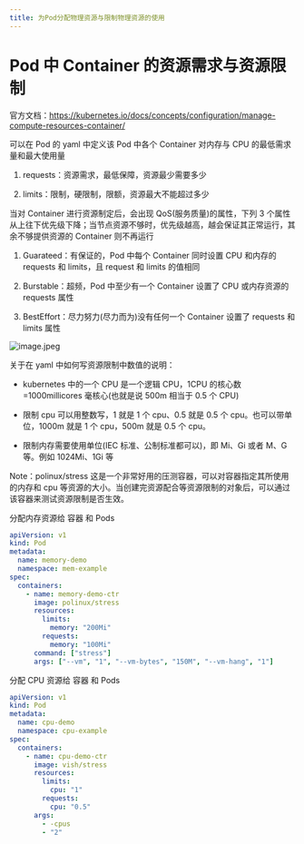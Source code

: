 ```yaml
---
title: 为Pod分配物理资源与限制物理资源的使用
---
```


# Pod 中 Container 的资源需求与资源限制

官方文档：<https://kubernetes.io/docs/concepts/configuration/manage-compute-resources-container/>

可以在 Pod 的 yaml 中定义该 Pod 中各个 Container 对内存与 CPU 的最低需求量和最大使用量

1. requests：资源需求，最低保障，资源最少需要多少

2. limits：限制，硬限制，限额，资源最大不能超过多少

当对 Container 进行资源制定后，会出现 QoS(服务质量)的属性，下列 3 个属性从上往下优先级下降；当节点资源不够时，优先级越高，越会保证其正常运行，其余不够提供资源的 Container 则不再运行

1. Guarateed：有保证的，Pod 中每个 Container 同时设置 CPU 和内存的 requests 和 limits，且 request 和 limits 的值相同

2. Burstable：超频，Pod 中至少有一个 Container 设置了 CPU 或内存资源的 requests 属性

3. BestEffort：尽力努力(尽力而为)没有任何一个 Container 设置了 requests 和 limits 属性

![image.jpeg](https://notes-learning.oss-cn-beijing.aliyuncs.com/xu9mbw/1617283210163-cdf33748-8346-40d3-96b1-c3da2cf90df5.jpeg)

关于在 yaml 中如何写资源限制中数值的说明：

- kubernetes 中的一个 CPU 是一个逻辑 CPU，1CPU 的核心数=1000millicores 毫核心(也就是说 500m 相当于 0.5 个 CPU)

- 限制 cpu 可以用整数写，1 就是 1 个 cpu、0.5 就是 0.5 个 cpu。也可以带单位，1000m 就是 1 个 cpu，500m 就是 0.5 个 cpu。

- 限制内存需要使用单位(IEC 标准、公制标准都可以)，即 Mi、Gi 或者 M、G 等。例如 1024Mi、1Gi 等

Note：polinux/stress 这是一个非常好用的压测容器，可以对容器指定其所使用的内存和 cpu 等资源的大小。当创建完资源配合等资源限制的对象后，可以通过该容器来测试资源限制是否生效。

分配内存资源给 容器 和 Pods

```yaml
apiVersion: v1
kind: Pod
metadata:
  name: memory-demo
  namespace: mem-example
spec:
  containers:
    - name: memory-demo-ctr
      image: polinux/stress
      resources:
        limits:
          memory: "200Mi"
        requests:
          memory: "100Mi"
      command: ["stress"]
      args: ["--vm", "1", "--vm-bytes", "150M", "--vm-hang", "1"]
```

分配 CPU 资源给 容器 和 Pods

```yaml
apiVersion: v1
kind: Pod
metadata:
  name: cpu-demo
  namespace: cpu-example
spec:
  containers:
    - name: cpu-demo-ctr
      image: vish/stress
      resources:
        limits:
          cpu: "1"
        requests:
          cpu: "0.5"
      args:
        - -cpus
        - "2"
```
